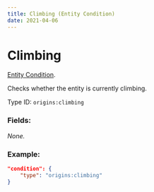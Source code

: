 ```yaml
---
title: Climbing (Entity Condition)
date: 2021-04-06
---
```

# Climbing

[Entity Condition](../entity_conditions.md).

Checks whether the entity is currently climbing.

Type ID: `origins:climbing`

### Fields:

_None._

### Example:
```json
"condition": {
    "type": "origins:climbing"
}
```
